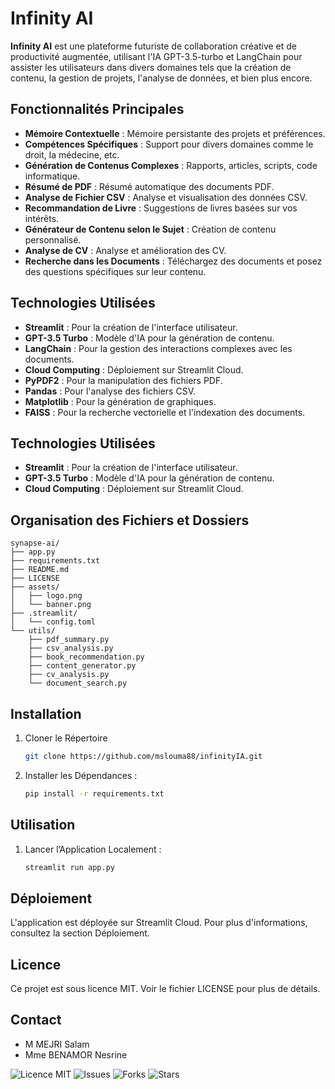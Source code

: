 # Infinity AI

**Infinity AI** est une plateforme futuriste de collaboration créative et de productivité augmentée, utilisant l'IA GPT-3.5-turbo et LangChain pour assister les utilisateurs dans divers domaines tels que la création de contenu, la gestion de projets, l'analyse de données, et bien plus encore.

## Fonctionnalités Principales

- **Mémoire Contextuelle** : Mémoire persistante des projets et préférences.
- **Compétences Spécifiques** : Support pour divers domaines comme le droit, la médecine, etc.
- **Génération de Contenus Complexes** : Rapports, articles, scripts, code informatique.
- **Résumé de PDF** : Résumé automatique des documents PDF.
- **Analyse de Fichier CSV** : Analyse et visualisation des données CSV.
- **Recommandation de Livre** : Suggestions de livres basées sur vos intérêts.
- **Générateur de Contenu selon le Sujet** : Création de contenu personnalisé.
- **Analyse de CV** : Analyse et amélioration des CV.
- **Recherche dans les Documents** : Téléchargez des documents et posez des questions spécifiques sur leur contenu.

## Technologies Utilisées

- **Streamlit** : Pour la création de l'interface utilisateur.
- **GPT-3.5 Turbo** : Modèle d'IA pour la génération de contenu.
- **LangChain** : Pour la gestion des interactions complexes avec les documents.
- **Cloud Computing** : Déploiement sur Streamlit Cloud.
- **PyPDF2** : Pour la manipulation des fichiers PDF.
- **Pandas** : Pour l'analyse des fichiers CSV.
- **Matplotlib** : Pour la génération de graphiques.
- **FAISS** : Pour la recherche vectorielle et l'indexation des documents.



## Technologies Utilisées

- **Streamlit** : Pour la création de l'interface utilisateur.
- **GPT-3.5 Turbo** : Modèle d'IA pour la génération de contenu.
- **Cloud Computing** : Déploiement sur Streamlit Cloud.

## Organisation des Fichiers et Dossiers

    synapse-ai/
    ├── app.py
    ├── requirements.txt
    ├── README.md
    ├── LICENSE
    ├── assets/
    │   ├── logo.png
    │   └── banner.png
    ├── .streamlit/
    │   └── config.toml
    └── utils/
        ├── pdf_summary.py
        ├── csv_analysis.py
        ├── book_recommendation.py
        ├── content_generator.py
        ├── cv_analysis.py
        └── document_search.py



## Installation

1. Cloner le Répertoire

    ```bash
    git clone https://github.com/mslouma88/infinityIA.git
    ```

2. Installer les Dépendances :

    ```bash
    pip install -r requirements.txt
    ```

## Utilisation

1. Lancer l’Application Localement :

    ```bash
    streamlit run app.py
    ```

## Déploiement

L'application est déployée sur Streamlit Cloud. Pour plus d'informations, consultez la section Déploiement.

## Licence
Ce projet est sous licence MIT. Voir le fichier LICENSE pour plus de détails.

## Contact

- M MEJRI Salam 
- Mme BENAMOR Nesrine


![Licence MIT](https://img.shields.io/badge/Licence-MIT-green)
![Issues](https://img.shields.io/github/issues/mslouma88/infinityIA)
![Forks](https://img.shields.io/github/forks/mslouma88/InfinityIA)
![Stars](https://img.shields.io/github/stars/mslouma88/InfinityIA)
